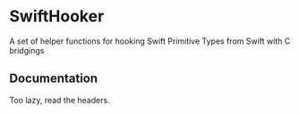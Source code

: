 # SwiftHooker

A set of helper functions for hooking Swift Primitive Types from Swift with C bridgings

## Documentation
Too lazy, read the headers.
